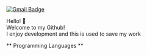 [![Gmail Badge](https://img.shields.io/badge/Gmail-D14836?style=flat&logo=Gmail&logoColor=white)](mailto:chanhokim9848@gmail.com)

Hello! :wave:  
Welcome to my Github!  
I enjoy development and this is used to save my work

** Programming Languages **







